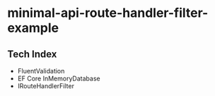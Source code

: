 # minimal-api-route-handler-filter-example

## Tech Index
- FluentValidation
- EF Core InMemoryDatabase
- IRouteHandlerFilter
